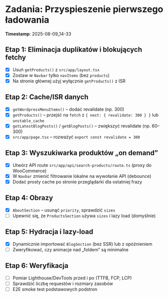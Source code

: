 # Zadania: Przyspieszenie pierwszego ładowania

**Timestamp**: 2025-08-09_14-33

## Etap 1: Eliminacja duplikatów i blokujących fetchy

- [x] Usuń `getProducts()` z `src/app/layout.tsx`
- [x] Zostaw w `Navbar` tylko `navItems` (bez `products`)
- [x] Na stronie głównej użyj wyłącznie `getProducts()` z ISR

## Etap 2: Cache/ISR danych

- [x] `getWordpressMenuItems()` – dodać revalidate (np. 300)
- [x] `getProducts()` – przejść na `fetch` z `{ next: { revalidate: 300 } }` lub `unstable_cache`
- [x] `getLatestBlogPosts()` / `getBlogPosts()` – zwiększyć revalidate (np. 60–300)
- [x] `src/app/page.tsx` – rozważyć `export const revalidate = 300`

## Etap 3: Wyszukiwarka produktów „on demand”

- [x] Utwórz API route `src/app/api/search-products/route.ts` (proxy do WooCommerce)
- [x] W `Navbar` zmienić filtrowanie lokalne na wywołanie API (debounce)
- [x] Dodać prosty cache po stronie przeglądarki dla ostatniej frazy

## Etap 4: Obrazy

- [x] `AboutSection` – usunąć `priority`, sprawdzić `sizes`
- [ ] Upewnić się, że `ProductsSection` używa `sizes` i lazy load (domyślnie)

## Etap 5: Hydracja i lazy-load

- [x] Dynamicznie importować `BlogSection` (bez SSR) lub z opóźnieniem
- [ ] Zweryfikować, czy animacje nad „foldem” są minimalne

## Etap 6: Weryfikacja

- [ ] Pomiar Lighthouse/DevTools przed i po (TTFB, FCP, LCP)
- [ ] Sprawdzić liczbę requestów i rozmiary zasobów
- [ ] E2E smoke test podstawowych podstron
